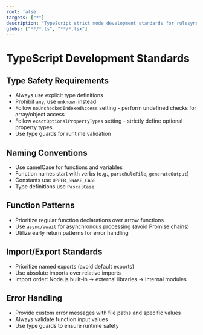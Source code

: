 ```yaml
---
root: false
targets: ["*"]
description: "TypeScript strict mode development standards for rulesync project"
globs: ["**/*.ts", "**/*.tsx"]
---
```


# TypeScript Development Standards

## Type Safety Requirements
- Always use explicit type definitions
- Prohibit `any`, use `unknown` instead
- Follow `noUncheckedIndexedAccess` setting - perform undefined checks for array/object access
- Follow `exactOptionalPropertyTypes` setting - strictly define optional property types
- Use type guards for runtime validation

## Naming Conventions
- Use camelCase for functions and variables
- Function names start with verbs (e.g., `parseRuleFile`, `generateOutput`)
- Constants use `UPPER_SNAKE_CASE`
- Type definitions use `PascalCase`

## Function Patterns
- Prioritize regular function declarations over arrow functions
- Use `async/await` for asynchronous processing (avoid Promise chains)
- Utilize early return patterns for error handling

## Import/Export Standards
- Prioritize named exports (avoid default exports)
- Use absolute imports over relative imports
- Import order: Node.js built-in → external libraries → internal modules

## Error Handling
- Provide custom error messages with file paths and specific values
- Always validate function input values
- Use type guards to ensure runtime safety